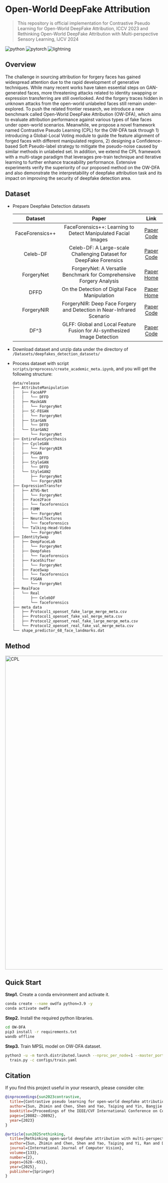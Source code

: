 # Open-World DeepFake Attribution

> This repository is official implementation for Contrastive Pseudo Learning for Open-World DeepFake Attribution, ICCV 2023 and Rethinking Open-World DeepFake Attribution with Multi-perspective Sensory Learning, IJCV 2024

![python](https://img.shields.io/badge/python-3.9-blue?logo=python)
![pytorch](https://img.shields.io/badge/pytorch-1.13.1-blue?logo=pytorch)
![lightning](https://img.shields.io/badge/lightning-Enabled-enabled?logo=lightning)

## Overview

The challenge in sourcing attribution for forgery faces has gained widespread attention due to the rapid development of generative techniques. While many recent works have taken essential steps on GAN-generated faces, more threatening attacks related to identity swapping or expression transferring are still overlooked. And the forgery traces hidden in unknown attacks from the open-world unlabeled faces still remain under-explored.
To push the related frontier research, we introduce a new benchmark called Open-World DeepFake Attribution (OW-DFA), which aims to evaluate attribution performance against various types of fake faces under open-world scenarios.
Meanwhile, we propose a novel framework named Contrastive Pseudo Learning (CPL) for the OW-DFA task through 1) introducing a Global-Local Voting module to guide the feature alignment of forged faces with different manipulated regions, 2) designing a Confidence-based Soft Pseudo-label strategy to mitigate the pseudo-noise caused by similar methods in unlabeled set. In addition, we extend the CPL framework with a multi-stage paradigm that leverages pre-train technique and iterative learning to further enhance traceability performance.
Extensive experiments verify the superiority of our proposed method on the OW-DFA and also demonstrate the interpretability of deepfake attribution task and its impact on improving the security of deepfake detection area.


## Dataset

- Prepare Deepfake Detection datasets

  |     Dataset     |                                 Paper                                 |                                                 Link                                                  |
  | :-------------: | :-------------------------------------------------------------------: | :---------------------------------------------------------------------------------------------------: |
  | FaceForensics++ |     FaceForensics++: Learning to Detect Manipulated Facial Images     |      [Paper](https://arxiv.org/abs/1901.08971) [Code](https://github.com/ondyari/FaceForensics)       |
  |    Celeb-DF     |  Celeb-DF: A Large-scale Challenging Dataset for DeepFake Forensics   | [Paper](https://arxiv.org/abs/1909.12962) [Code](https://github.com/yuezunli/celeb-deepfakeforensics) |
  |   ForgeryNet    | ForgeryNet: A Versatile Benchmark for Comprehensive Forgery Analysis  | [Paper](https://arxiv.org/abs/2103.05630) [Home](https://yinanhe.github.io/projects/forgerynet.html)  |
  |      DFFD       |             On the Detection of Digital Face Manipulation             |     [Paper](https://arxiv.org/abs/1910.01717) [Home](https://cvlab.cse.msu.edu/project-ffd.html)      |
  |   ForgeryNIR    | ForgeryNIR: Deep Face Forgery and Detection in Near-Infrared Scenario |  [Paper](https://ieeexplore.ieee.org/document/9693897) [Code](https://github.com/AEP-WYK/forgerynir)  |
  |      DF^3       | GLFF: Global and Local Feature Fusion for AI-synthesized Image Detection |  [Paper](https://arxiv.org/abs/2211.08615) [Code](https://github.com/littlejuyan/GLFF)  |

- Download dataset and unzip data under the directory of `/Datasets/deepfakes_detection_datasets/`
- Process dataset with script `scripts/preprocess/create_academic_meta.ipynb`, and you will get the following structure:

  ```bash
  data/release
  ├── AttributeManipulation
  │   ├── FaceAPP
  │   │   └── DFFD
  │   ├── MaskGAN
  │   │   └── ForgeryNet
  │   ├── SC-FEGAN
  │   │   └── ForgeryNet
  │   ├── StarGAN
  │   │   └── DFFD
  │   └── StarGAN2
  │       └── ForgeryNet
  ├── EntireFaceSyncthesis
  │   ├── CycleGAN
  │   │   └── ForgeryNIR
  │   ├── PGGAN
  │   │   └── DFFD
  │   ├── StyleGAN
  │   │   └── DFFD
  │   └── StyleGAN2
  │       ├── ForgeryNet
  │       └── ForgeryNIR
  ├── ExpressionTransfer
  │   ├── ATVG-Net
  │   │   └── ForgeryNet
  │   ├── Face2Face
  │   │   └── faceforensics
  │   ├── FOMM
  │   │   └── ForgeryNet
  │   ├── NeuralTextures
  │   │   └── faceforensics
  │   └── Talking-Head-Video
  │       └── ForgeryNet
  ├── IdentitySwap
  │   ├── DeepFaceLab
  │   │   └── ForgeryNet
  │   ├── Deepfakes
  │   │   └── faceforensics
  │   ├── FaceShifter
  │   │   └── ForgeryNet
  │   ├── FaceSwap
  │   │   └── faceforensics
  │   └── FSGAN
  │       └── ForgeryNet
  ├── RealFace
  │   └── Real
  │       ├── CelebDF
  │       └── faceforensics
  ├── meta_data
  │   ├── Protocol1_openset_fake_large_merge_meta.csv
  │   ├── Protocol1_openset_fake_val_merge_meta.csv
  │   ├── Protocol2_openset_real_fake_large_merge_meta.csv
  │   └── Protocol2_openset_real_fake_val_merge_meta.csv
  └── shape_predictor_68_face_landmarks.dat
  ```

## Method

<img src="images/CPL.png" alt="CPL" width=1000 />

## Quick Start
**Step1.** Create a conda environment and activate it.
```bash
conda create --name owdfa python=3.9 -y
conda activate owdfa
```

**Step2.** Install the required python libraries.
```bash
cd OW-DFA
pip3 install -r requirements.txt
wandb offline
```

**Step3.** Train MPSL model on OW-DFA dataset.

```bash
python3 -u -m torch.distributed.launch --nproc_per_node=1 --master_port 12345 \
  train.py -c configs/train.yaml
```

## Citation
If you find this project useful in your research, please consider cite:
```bibtex
@inproceedings{sun2023contrastive,
  title={Contrastive pseudo learning for open-world deepfake attribution},
  author={Sun, Zhimin and Chen, Shen and Yao, Taiping and Yin, Bangjie and Yi, Ran and Ding, Shouhong and Ma, Lizhuang},
  booktitle={Proceedings of the IEEE/CVF International Conference on Computer Vision},
  pages={20882--20892},
  year={2023}
}

@article{sun2025rethinking,
  title={Rethinking open-world deepfake attribution with multi-perspective sensory learning},
  author={Sun, Zhimin and Chen, Shen and Yao, Taiping and Yi, Ran and Ding, Shouhong and Ma, Lizhuang},
  journal={International Journal of Computer Vision},
  volume={133},
  number={2},
  pages={628--651},
  year={2025},
  publisher={Springer}
}
```
